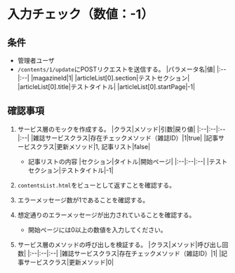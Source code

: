 # 入力チェック（数値：-1）

## 条件
- 管理者ユーザ
- `/contents/1/update`にPOSTリクエストを送信する。
|パラメータ名|値|
|:--|:--|
|magazineId|1|
|articleList[0].section|テストセクション|
|articleList[0].title|テストタイトル|
|articleList[0].startPage|-1|

## 確認事項
1. サービス層のモックを作成する。
|クラス|メソッド|引数|戻り値|
|:--|:--|:--|:--|
|雑誌サービスクラス|存在チェックメソッド（雑誌ID）|1|true|
|記事サービスクラス|更新メソッド|1, 記事リスト|false|

    - 記事リストの内容
    |セクション|タイトル|開始ページ|
    |:--|:--|:--|
    |テストセクション|テストタイトル|-1|

1. `contentsList.html`をビューとして返すことを確認する。

1. エラーメッセージ数が1であることを確認する。

1. 想定通りのエラーメッセージが出力されていることを確認する。
    - 開始ページには0以上の数値を入力してください。

1. サービス層のメソッドの呼び出しを検証する。
|クラス|メソッド|呼び出し回数|
|:--|:--|:--|
|雑誌サービスクラス|存在チェックメソッド（雑誌ID）|1|
|記事サービスクラス|更新メソッド|0|
